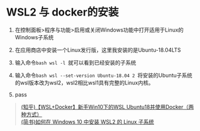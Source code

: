 # WSL2 与 docker的安装

1. 在控制面板>程序与功能>启用或关闭Windows功能中打开适用于Linux的Windows子系统
2. 在应用商店中安装一个Linux发行版，这里我安装的是Ubuntu-18.04LTS
3. 输入命令```bash wsl -l ```就可以看到已经安装的子系统
4. 输入命令```bash wsl --set-version Ubuntu-18.04 2 ```将安装的Ubuntu子系统的wsl版本改为wsl2，wsl2相比wsl1具有完整的Linux内核。

5. pass



> [(知乎)【WSL+Docker】新手Win10下的WSL Ubuntu18并使用Docker（两种方式）](https://zhuanlan.zhihu.com/p/61542198)  
> [(简书)如何在 Windows 10 中安装 WSL2 的 Linux 子系统](https://www.jianshu.com/p/6da235905657)